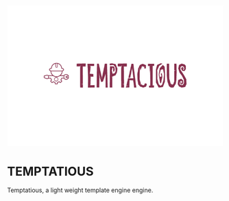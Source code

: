 ![cover](./repo_photos/Temptacious%20Logo.PNG)

# TEMPTATIOUS
Temptatious, a light weight template engine engine.
